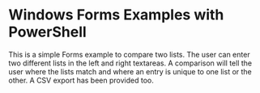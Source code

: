 # Windows Forms Examples with PowerShell

This is a simple Forms example to compare two lists. The user can enter two different lists in the left and right textareas. A comparison will tell the user where the lists match and where an entry is unique to one list or the other. A CSV export has been provided too.

